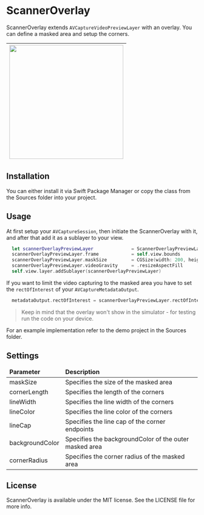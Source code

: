 # ScannerOverlay

ScannerOverlay extends `AVCaptureVideoPreviewLayer` with an overlay. You can define a masked area and setup the corners. 

<table>
  <tbody>
    <thead>
      <tr>
        <th><img src="https://user-images.githubusercontent.com/15332731/84567872-f3bc2d80-ad7b-11ea-97d0-6f6684383345.png" width="300" /></th>
      </tr>
    </thead>
  </tbody>
</table>

## Installation

You can either install it via Swift Package Manager or copy the class from the Sources folder into your project.

## Usage

At first setup your `AVCaptureSession`, then initiate the ScannerOverlay with it, and after that add it as a sublayer to your view.

```swift
  let scannerOverlayPreviewLayer              = ScannerOverlayPreviewLayer(session: captureSession)
  scannerOverlayPreviewLayer.frame            = self.view.bounds
  scannerOverlayPreviewLayer.maskSize         = CGSize(width: 200, height: 200)
  scannerOverlayPreviewLayer.videoGravity     = .resizeAspectFill
  self.view.layer.addSublayer(scannerOverlayPreviewLayer)
```
If you want to limit the video capturing to the masked area you have to set the `rectOfInterest` of your `AVCaptureMetadataOutput`.

```swift
  metadataOutput.rectOfInterest = scannerOverlayPreviewLayer.rectOfInterest
```

> Keep in mind that the overlay won't show in the simulator - for testing run the code on your device.

For an example implementation refer to the demo project in the Sources folder.

## Settings

<table>
  <thead>
    <tr>
      <td><b>Parameter</b></td>
      <td><b>Description</b></td>
    </tr>
  </thead>
  <tbody>
    <tr>
      <td>maskSize</td>
      <td>Specifies the size of the masked area</td>
    </tr>
    <tr>
      <td>cornerLength</td>
      <td>Specifies the length of the corners</td>
    </tr>
    <tr>
      <td>lineWidth</td>
      <td>Specifies the line width of the corners</td>
    </tr>
    <tr>
      <td>lineColor</td>
      <td>Specifies the line color of the corners</td>
    </tr>
    <tr>
      <td>lineCap</td>
      <td>Specifies the line cap of the corner endpoints </td>
    </tr>
    <tr>
      <td>backgroundColor</td>
      <td>Specifies the backgroundColor of the outer masked area</td>
    </tr>
    <tr>
      <td>cornerRadius</td>
      <td>Specifies the corner radius of the masked area</td>
    </tr>
  </tbody>
</table>

## License

ScannerOverlay is available under the MIT license. See the LICENSE file for more info.
